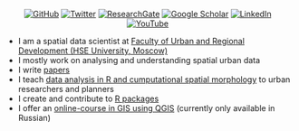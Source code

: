 <p align="center">
	<a href="https://github.com/e-kotov"><img src="https://img.shields.io/github/followers/e-kotov.svg?label=GitHub&style=for-the-badge&color=red" alt="GitHub"></a>
  <a href="https://twitter.com/EgorKotov"><img src="https://img.shields.io/badge/-Twitter-555555?style=for-the-badge&logo=twitter&logoColor=white" alt="Twitter"></a>
  <a href="https://www.researchgate.net/profile/Egor_Kotov"><img src="https://img.shields.io/badge/-ResearchGate-555555?style=for-the-badge&logo=researchgate&logoColor=white" alt="ResearchGate"></a>
  <a href="https://scholar.google.ru/citations?user=lZ2AXMAAAAAJ&hl=en"><img src="https://img.shields.io/badge/-Google Scholar-555555?style=for-the-badge&logo=google-scholar&logoColor=white" alt="Google Scholar"></a>
    <a href="https://www.linkedin.com/in/egorkotov/"><img src="https://img.shields.io/badge/LinkedIn-blue?style=for-the-badge&logo=linkedin&logoColor=grey" alt="LinkedIn"></a>
  <a href="http://youtube.com/c/EgorKotov"><img src="https://img.shields.io/badge/-YouTube-555555?style=for-the-badge&logo=youtube&logoColor=white" alt="YouTube"></a>	
</p>

- I am a spatial data scientist at [Faculty of Urban and Regional Development (HSE University, Moscow)](https://gorod.hse.ru/en/) 
- I mostly work on analysing and understanding spatial urban data
- I write [papers](https://www.hse.ru/en/staff/ekotov#sci)
- I teach [data analysis in R and cumputational spatial morphology](https://www.hse.ru/en/staff/ekotov#teaching) to urban researchers and planners
- I create and contribute to [R packages](https://github.com/e-kotov?tab=repositories&q=&type=&language=r&sort=)
- I offer an [online-course in GIS using QGIS](https://www.hse.ru/edu/dpo/464952308) (currently only available in Russian)


